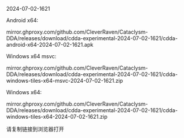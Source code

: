 2024-07-02-1621

Android x64:

mirror.ghproxy.com/github.com/CleverRaven/Cataclysm-DDA/releases/download/cdda-experimental-2024-07-02-1621/cdda-android-x64-2024-07-02-1621.apk

Windows x64 msvc:

mirror.ghproxy.com/github.com/CleverRaven/Cataclysm-DDA/releases/download/cdda-experimental-2024-07-02-1621/cdda-windows-tiles-x64-msvc-2024-07-02-1621.zip

Windows x64:

mirror.ghproxy.com/github.com/CleverRaven/Cataclysm-DDA/releases/download/cdda-experimental-2024-07-02-1621/cdda-windows-tiles-x64-2024-07-02-1621.zip

请复制链接到浏览器打开

